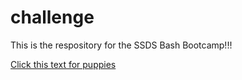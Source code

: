 # challenge

This is the respository for the SSDS Bash Bootcamp!!!

[Click this text for puppies](https://www.akc.org/puppies)
